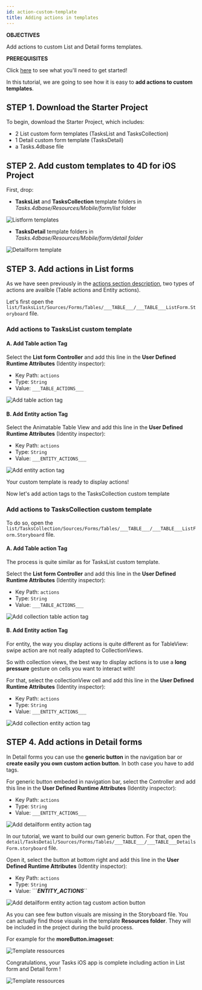 ```yaml
---
id: action-custom-template
title: Adding actions in templates
---
```


<div markdown="1" class = "objectives">

**OBJECTIVES**

Add actions to custom List and Detail forms templates.

</div>

<div markdown="1" class = "prerequisites">

**PREREQUISITES**

Click [here](prerequisites.html) to see what you'll need to get started!

</div>

In this tutorial, we are going to see how it is easy to **add actions to custom templates**.

## STEP 1. Download the Starter Project

To begin, download the Starter Project, which includes:

* 2 List custom form templates (TasksList and TasksCollection)
* 1 Detail custom form template (TasksDetail)
* a Tasks.4dbase file

## STEP 2. Add custom templates to 4D for iOS Project

First, drop:

* **TasksList** and **TasksCollection** template folders in *Tasks.4dbase/Resources/Mobile/form/list* folder 

![Listform templates](assets/en/actions/Listform-templates.png)

* **TasksDetail** template folders in *Tasks.4dbase/Resources/Mobile/form/detail folder*

![Detailform template](assets/en/actions/Detailform-template.png)

## STEP 3. Add actions in List forms

As we have seen previously in the [actions section description](actions.html), two types of actions are availble (Table actions and Entity actions). 

Let's first open the ```list/TasksList/Sources/Forms/Tables/___TABLE___/___TABLE___ListForm.Storyboard``` file.

### Add actions to TasksList custom template

#### A. Add Table action Tag

Select the **List form Controller** and add this line in the **User Defined Runtime Attributes** (Identity inspector):

* Key Path: ```actions```
* Type: ```String```
* Value: ```___TABLE_ACTIONS___```

![Add table action tag](assets/en/actions/Add-table-tag-taskslist.png)


#### B. Add Entity action Tag

Select the Animatable Table View and add this line in the **User Defined Runtime Attributes** (Identity inspector):

* Key Path: ```actions```
* Type: ```String```
* Value: ```___ENTITY_ACTIONS___```

![Add entity action tag](assets/en/actions/Add-entity-tag-taskslist.png)

Your custom template is ready to display actions!

Now let's add action tags to the TasksCollection custom template

### Add actions to TasksCollection custom template

To do so, open the ```list/TasksCollection/Sources/Forms/Tables/___TABLE___/___TABLE___ListForm.Storyboard``` file.

#### A. Add Table action Tag

The process is quite similar as for TasksList custom template.

Select the **List form Controller** and add this line in the **User Defined Runtime Attributes** (Identity inspector):

* Key Path: ```actions```
* Type: ```String```
* Value: ```___TABLE_ACTIONS___```

![Add collection table action tag](assets/en/actions/Add-collection-table-tag-taskslist.png)

#### B. Add Entity action Tag

For entity, the way you display actions is quite different as for TableView: swipe action are not really adapted to CollectionViews.

So with collection views, the best way to display actions is to use a **long pressure** gesture on cells you want to interact with!

For that, select the collectionView cell and add this line in the **User Defined Runtime Attributes** (Identity inspector):

* Key Path: ```actions```
* Type: ```String```
* Value: ```___ENTITY_ACTIONS___```

![Add collection entity action tag](assets/en/actions/Add-collection-entity-tag-taskslist.png)


## STEP 4. Add actions in Detail forms
 
In Detail forms you can use the **generic button** in the navigation bar or **create easily you own custom action button**. In both case you have to add tags.

For generic button embeded in navigation bar, select the Controller and add this line in the **User Defined Runtime Attributes** (Identity inspector):

* Key Path: ```actions```
* Type: ```String```
* Value: ```___ENTITY_ACTIONS___```

![Add detailform entity action tag](assets/en/actions/Detail-form-action-navigationBar.png)

In our tutorial, we want to build our own generic button. For that, open the ```detail/TasksDetail/Sources/Forms/Tables/___TABLE___/___TABLE___DetailsForm.storyboard``` file.

Open it, select the button at bottom right and add this line in the **User Defined Runtime Attributes** (Identity inspector):

* Key Path: ```actions```
* Type: ```String```
* Value: ```___ENTITY_ACTIONS___``

![Add detailform entity action tag custom action button](assets/en/actions/Detail-form-action-custom-action-Button.png)

As you can see few button visuals are missing in the Storyboard file. You can actually find those visuals in the template **Resources folder**. They will be included in the project during the build process.

For example for the **moreButton.imageset**:

![Template ressources](assets/en/actions/Template-Ressources.png)

Congratulations, your Tasks iOS app is complete including action in List form and Detail form !

![Template ressources](assets/en/actions/ListForm-entity-action-tableview.png)


